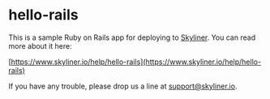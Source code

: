 # hello-rails

This is a sample Ruby on Rails app for deploying to [Skyliner](https://www.skyliner.io). You can read more about it here:

[https://www.skyliner.io/help/hello-rails](https://www.skyliner.io/help/hello-rails)

If you have any trouble, please drop us a line at [support@skyliner.io](mailto:support@skyliner.io?Subject=Help%20with%20hello-rails).
